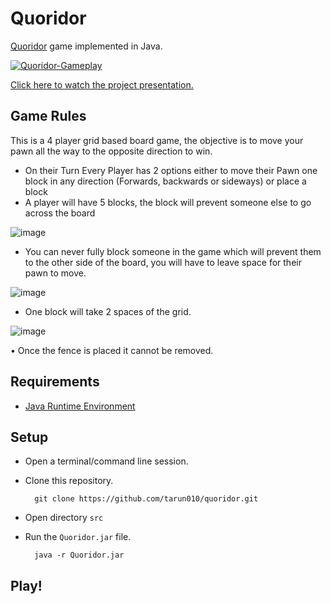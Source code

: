 # Quoridor


[Quoridor](https://en.wikipedia.org/wiki/Quoridor) game implemented in Java.


[![Quoridor-Gameplay](https://user-images.githubusercontent.com/25506296/126878967-4237714d-2f1a-4dc7-b6ae-41f049c6eb9a.gif)](https://youtu.be/AH9ERrlJgVs)

[Click here to watch the project presentation.](https://youtu.be/AH9ERrlJgVs)





## Game Rules


This is a 4 player grid based board game, the objective is to move your pawn all the way to the opposite direction to win.

- On their Turn Every Player has 2 options either to move their Pawn one block in any direction (Forwards, backwards or sideways) or place a block
- A player will have 5 blocks, the block will prevent someone else to go across the board


![image](https://user-images.githubusercontent.com/25506296/126879480-235310cb-0e24-44b4-8680-0131684bc8ce.png)


- You can never fully block someone in the game which will prevent them to the other side of the board, you will have to leave space for their pawn to move.


![image](https://user-images.githubusercontent.com/25506296/126879484-53df7a57-8c65-466a-92ef-61ce86785c77.png)


-	One block will take 2 spaces of the  grid.


![image](https://user-images.githubusercontent.com/25506296/126879494-29739f97-3666-4591-bdd1-92c4c1dbf42c.png)


•	Once the fence is placed it cannot be removed.



## Requirements
- [Java Runtime Environment](https://www.java.com/download/ie_manual.jsp)



## Setup
- Open a terminal/command line session.
- Clone this repository.

        git clone https://github.com/tarun010/quoridor.git
- Open directory `src`
 
- Run the `Quoridor.jar` file.

        java -r Quoridor.jar
    


## Play!
